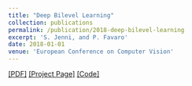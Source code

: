 ```yaml
---
title: "Deep Bilevel Learning"
collection: publications
permalink: /publication/2018-deep-bilevel-learning
excerpt: 'S. Jenni, and P. Favaro'
date: 2018-01-01
venue: 'European Conference on Computer Vision'
---
```


 [[PDF]](https://arxiv.org/pdf/1809.01465.pdf) [[Project Page]](https://sjenni.github.io/DeepBilevel/) [[Code]](https://github.com/sjenni/DeepBilevel) 
